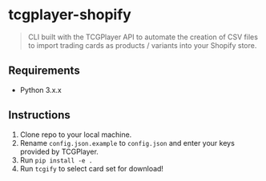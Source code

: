 # tcgplayer-shopify

> CLI built with the TCGPlayer API to automate the creation of CSV files to import trading cards as products / variants into your Shopify store.

## Requirements

* Python 3.x.x

## Instructions

1. Clone repo to your local machine.
2. Rename `config.json.example` to `config.json` and enter your keys provided by TCGPlayer.
3. Run `pip install -e .`
4. Run `tcgify` to select card set for download!
